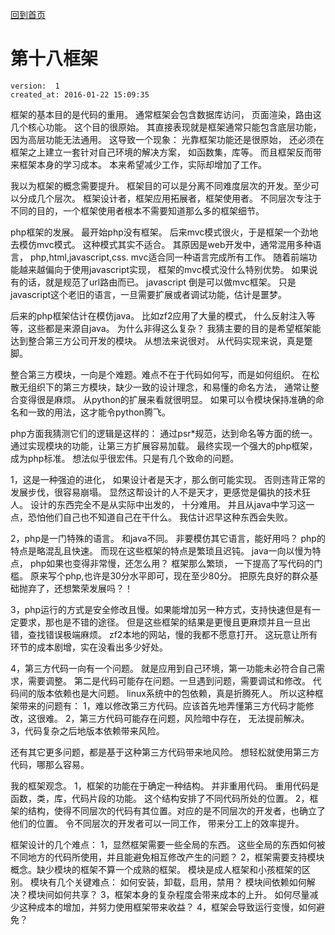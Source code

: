 [回到首页](/)

# 第十八框架

    version:  1  
    created_at: 2016-01-22 15:09:35   

框架的基本目的是代码的重用。 通常框架会包含数据库访问， 页面渲染，路由这几个核心功能。
这个目的很原始。 其直接表现就是框架通常只能包含底层功能，因为高层功能无法通用。 
这导致一个现象： 光靠框架功能还是很原始， 还必须在框架之上建立一套针对自己环境的解决方案， 如函数集，库等。
而且框架反而带来框架本身的学习成本。 本来希望减少工作，实际却增加了工作。

我以为框架的概念需要提升。 框架目的可以是分离不同难度层次的开发。至少可以分成几个层次。 
框架设计者，框架应用拓展者，框架使用者。 不同层次专注于不同的目的，一个框架使用者根本不需要知道那么多的框架细节。 

php框架的发展。
最开始php没有框架。 后来mvc模式很火，于是框架一个劲地去模仿mvc模式。 这种模式其实不适合。
其原因是web开发中，通常混用多种语言， php,html,javascript,css. mvc适合同一种语言完成所有工作。
随着前端功能越来越偏向于使用javascript实现， 框架的mvc模式没什么特别优势。 如果说有的话，就是规范了url路由而已。
javascript 倒是可以做mvc框架。 只是javascript这个老旧的语言，一旦需要扩展或者调试功能，估计是噩梦。

后来的php框架估计在模仿java。 比如zf2应用了大量的模式， 什么反射注入等等，这些都是来源自java。
为什么非得这么复杂？ 我猜主要的目的是希望框架能达到整合第三方公司开发的模块。 
从想法来说很对。 从代码实现来说，真是蹩脚。 

整合第三方模块，一向是个难题。难点不在于代码如何写，而是如何组织。 
在松散无组织下的第三方模块，缺少一致的设计理念，和易懂的命名方法， 通常让整合变得很是麻烦。 从python的扩展来看就很明显。
如果可以令模块保持准确的命名和一致的用法，这才能令python腾飞。 

php方面我猜测它们的逻辑是这样的： 通过psr*规范，达到命名等方面的统一。 通过实现模块的功能，让第三方扩展容易加载。 
最终实现一个强大的php框架，成为php标准。
想法似乎很宏伟。只是有几个致命的问题。

1，这是一种强迫的进化， 如果设计者是天才，那么倒可能实现。 否则违背正常的发展步伐，很容易崩塌。
显然这帮设计的人不是天才，更感觉是偏执的技术狂人。 设计的东西完全不是从实际中出发的， 十分难用。
并且从java中学习这一点，恐怕他们自己也不知道自己在干什么。
我估计迟早这种东西会失败。

2，php是一门特殊的语言。 和java不同。 非要模仿其它语言，能好用吗？ php的特点是略混乱且快速。 
而现在这些框架的特点是繁琐且迟钝。 java一向以慢为特点， php如果也变得非常慢，还怎么用？
框架那么繁琐， 一下提高了写代码的门槛。 原来写个php,也许是30分水平即可，现在至少80分。 
把原先良好的群众基础抛弃了，还想繁荣发展吗？！

3，php运行的方式是安全修改且慢。如果能增加另一种方式，支持快速但是有一定要求，那也是不错的途径。
但是这些框架的结果是更慢且更麻烦并且一旦出错，查找错误极端麻烦。 
zf2本地的网站，慢的我都不愿意打开。 这玩意让所有环节的成本剧增，实在没看出多少好处。

4，第三方代码一向有一个问题。 就是应用到自己环境，第一功能未必符合自己需求，需要调整。
第二是代码可能存在问题。一旦遇到问题，需要调试和修改。
代码间的版本依赖也是大问题。 linux系统中的包依赖，真是折腾死人。
所以这种框架带来的问题有： 
1，难以修改第三方代码。应该首先地弄懂第三方代码才能修改，这很难。
2，第三方代码可能存在问题，风险暗中存在， 无法提前解决。
3，代码复杂之后地版本依赖带来风险。

还有其它更多问题，都是基于这种第三方代码带来地风险。
想轻松就使用第三方代码，哪那么容易。


我的框架观念。
1，框架的功能在于确定一种结构。 并非重用代码。 重用代码是函数，类，库，代码片段的功能。
这个结构安排了不同代码所处的位置。 
2，框架的结构，使得不同层次的代码有其位置。对应的是不同层次的开发者，也确立了他们的位置。
令不同层次的开发者可以一同工作， 带来分工上的效率提升。

框架设计的几个难点：
1，显然框架需要一些全局的东西。 这些全局的东西如何被不同地方的代码所使用，并且能避免相互修改产生的问题？
2，框架需要支持模块概念。缺少模块的框架不算一个成熟的框架。 模块是成人框架和小孩框架的区别。
模块有几个关键难点： 如何安装，卸载，启用，禁用？ 模块间依赖如何解决？模块间如何共享？
3，框架本身的复杂程度会带来成本的上升。 如何尽量减少这种成本的增加，并努力使用框架带来收益？
4，框架会导致运行变慢，如何避免？


